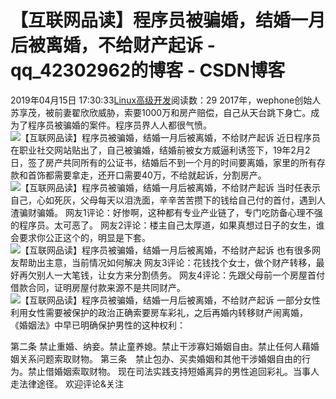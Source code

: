 # 【互联网品读】程序员被骗婚，结婚一月后被离婚，不给财产起诉 - qq_42302962的博客 - CSDN博客
2019年04月15日 17:30:33[Linux高级开发](https://me.csdn.net/qq_42302962)阅读数：29
2017年，wephone创始人苏享茂，被前妻翟欣欣威胁，索要1000万和房产赔偿，自己从天台跳下身亡。成为了程序员被骗婚的案件。程序员界人人都很气愤。
![【互联网品读】程序员被骗婚，结婚一月后被离婚，不给财产起诉](http://p3.pstatp.com/large/pgc-image/e495f13422cf4219b56283a2a862b606)
近日程序员在职业社交网站贴出了，自己被骗婚，结婚前被女方威逼利诱签下，19年2月2日，签了房产共同所有的公证书，结婚后不到一个月的时间要离婚，家里的所有存款和首饰都需要拿走，还开口需要40万，不给就起诉，分割房产。
![【互联网品读】程序员被骗婚，结婚一月后被离婚，不给财产起诉](http://p1.pstatp.com/large/pgc-image/a3510bbc37ca4e888e6cb2d7b73896bd)
当时任表示自己，心如死灰，父母每天以泪洗面，辛辛苦苦攒下的钱给自己付的首付，遇到人渣骗财骗婚。
网友1评论：好惨啊，这种都有专业产业链了，专门吃防备心理不强的程序员。太可恶了。
网友2评论：楼主自己太厚道，如果真想过日子的女生，谁会要求你公正这个的，明显是下套。
![【互联网品读】程序员被骗婚，结婚一月后被离婚，不给财产起诉](http://p1.pstatp.com/large/pgc-image/f4ac5bad8a334d49b5f489948efba3c6)
也有很多网友帮助出主意，当前情况如何解决
网友3评论：花钱找个女士，做个财产转移，最好再欠别人一大笔钱，让女方来分割债务。
网友4评论：先跟父母前一个房屋首付借款合同，证明房屋付款来源不是共同财产。
![【互联网品读】程序员被骗婚，结婚一月后被离婚，不给财产起诉](http://p3.pstatp.com/large/pgc-image/72fab243b47b4d4abd5ef760b537cd95)
一部分女性利用女性需要被保护的政治正确索要房车彩礼，之后再婚内转移财产闹离婚，
《婚姻法》中早已明确保护男性的这种权利：
> 
第二条 禁止重婚、纳妾。禁止童养媳。禁止干涉寡妇婚姻自由。禁止任何人藉婚姻关系问题索取财物。
第三条　禁止包办、买卖婚姻和其他干涉婚姻自由的行为。禁止借婚姻索取财物。
现在司法实践支持短婚离异的男性追回彩礼。当事人走法律途径。
欢迎评论&关注
